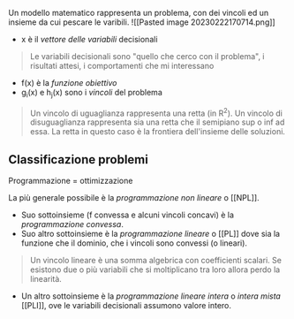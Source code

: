 Un modello matematico rappresenta un problema, con dei vincoli ed un insieme da cui pescare le varibili.
![[Pasted image 20230222170714.png]]

- x è il *vettore delle variabili* decisionali
>Le variabili decisionali sono "quello che cerco con il problema", i risultati attesi, i comportamenti che mi interessano
- f(x) è la *funzione obiettivo*
- g<sub>i</sub>(x) e h<sub>j</sub>(x) sono i *vincoli* del problema
>Un vincolo di uguaglianza rappresenta una retta (in R<sup>2</sup>).
>Un vincolo di disuguaglianza rappresenta sia una retta che il semipiano sup o inf ad essa. La retta in questo caso è la frontiera dell'insieme delle soluzioni.

## Classificazione problemi
Programmazione = ottimizzazione

La più generale possibile è la *programmazione non lineare* o [[NPL]]. 
- Suo sottoinsieme (f convessa e alcuni vincoli concavi) è la *programmazione convessa*. 
- Suo altro sottoinsieme è la *programmazione lineare* o [[PL]] dove sia la funzione che il dominio, che i vincoli sono convessi (o lineari).
>Un vincolo lineare è una somma algebrica con coefficienti scalari.
>Se esistono due o più variabili che si moltiplicano tra loro allora perdo la linearità.

- Un altro sottoinsieme è la *programmazione lineare intera* o *intera mista* [[PLI]], ove le variabili decisionali assumono valore intero.